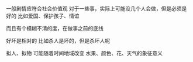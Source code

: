 
 一般剧情应符合社会价值观
 对于一些事，实际上可能没几个人会做，但是必须是好的
 比如爱国、保护孩子、情谊

 而且有个模糊不清的度，在做事之前的底线

 好坏是相对的
 比如杀人是坏的，但是杀坏人呢

拟人、拟物
可能随着时间地域改变
水果、颜色、花、天气的象征意义

 